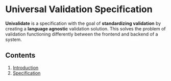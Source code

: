 # Universal Validation Specification

**Univalidate** is a specification with the goal of **standardizing 
validation** by creating a **language agnostic** validation solution.
This solves the problem of validation functioning differently between 
the frontend and backend of a system.

## Contents

1. [Introduction](spec/1--introduction.md)
2. [Specification](spec/2--specification.md)
